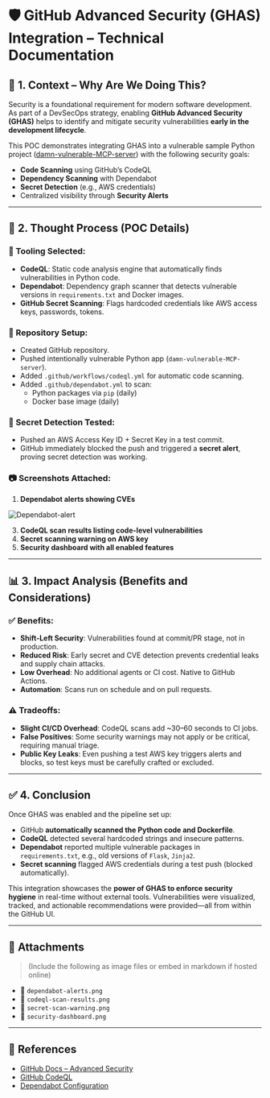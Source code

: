 # 🛡️ GitHub Advanced Security (GHAS) Integration – Technical Documentation

## 📌 1. Context – Why Are We Doing This?

Security is a foundational requirement for modern software development. As part of a DevSecOps strategy, enabling **GitHub Advanced Security (GHAS)** helps to identify and mitigate security vulnerabilities **early in the development lifecycle**.

This POC demonstrates integrating GHAS into a vulnerable sample Python project ([damn-vulnerable-MCP-server](https://github.com/vulnerable-apps/damn-vulnerable-MCP-server)) with the following security goals:
- **Code Scanning** using GitHub’s CodeQL
- **Dependency Scanning** with Dependabot
- **Secret Detection** (e.g., AWS credentials)
- Centralized visibility through **Security Alerts**

---

## 🔬 2. Thought Process (POC Details)

### 🔧 Tooling Selected:
- **CodeQL**: Static code analysis engine that automatically finds vulnerabilities in Python code.
- **Dependabot**: Dependency graph scanner that detects vulnerable versions in `requirements.txt` and Docker images.
- **GitHub Secret Scanning**: Flags hardcoded credentials like AWS access keys, passwords, tokens.

### 🧪 Repository Setup:
- Created GitHub repository.
- Pushed intentionally vulnerable Python app (`damn-vulnerable-MCP-server`).
- Added `.github/workflows/codeql.yml` for automatic code scanning.
- Added `.github/dependabot.yml` to scan:
  - Python packages via `pip` (daily)
  - Docker base image (daily)

### 🪪 Secret Detection Tested:
- Pushed an AWS Access Key ID + Secret Key in a test commit.
- GitHub immediately blocked the push and triggered a **secret alert**, proving secret detection was working.

### 📷 Screenshots Attached:
1. **Dependabot alerts showing CVEs**

![Dependabot-alert](https://github.com/user-attachments/assets/4f915f60-b14c-4af4-8588-5b613d6142d3)

3. **CodeQL scan results listing code-level vulnerabilities**
4. **Secret scanning warning on AWS key**
5. **Security dashboard with all enabled features**

---

## 📊 3. Impact Analysis (Benefits and Considerations)

### ✅ Benefits:
- **Shift-Left Security**: Vulnerabilities found at commit/PR stage, not in production.
- **Reduced Risk**: Early secret and CVE detection prevents credential leaks and supply chain attacks.
- **Low Overhead**: No additional agents or CI cost. Native to GitHub Actions.
- **Automation**: Scans run on schedule and on pull requests.

### ⚠️ Tradeoffs:
- **Slight CI/CD Overhead**: CodeQL scans add ~30–60 seconds to CI jobs.
- **False Positives**: Some security warnings may not apply or be critical, requiring manual triage.
- **Public Key Leaks**: Even pushing a test AWS key triggers alerts and blocks, so test keys must be carefully crafted or excluded.

---

## ✅ 4. Conclusion

Once GHAS was enabled and the pipeline set up:
- GitHub **automatically scanned the Python code and Dockerfile**.
- **CodeQL** detected several hardcoded strings and insecure patterns.
- **Dependabot** reported multiple vulnerable packages in `requirements.txt`, e.g., old versions of `Flask`, `Jinja2`.
- **Secret scanning** flagged AWS credentials during a test push (blocked automatically).

This integration showcases the **power of GHAS to enforce security hygiene** in real-time without external tools. Vulnerabilities were visualized, tracked, and actionable recommendations were provided—all from within the GitHub UI.

---

## 📎 Attachments

> (Include the following as image files or embed in markdown if hosted online)

- 📸 `dependabot-alerts.png`
- 📸 `codeql-scan-results.png`
- 📸 `secret-scan-warning.png`
- 📸 `security-dashboard.png`

---

## 🧩 References

- [GitHub Docs – Advanced Security](https://docs.github.com/en/code-security)
- [GitHub CodeQL](https://codeql.github.com/)
- [Dependabot Configuration](https://docs.github.com/en/code-security/supply-chain-security/keeping-your-dependencies-updated-automatically/configuration-options-for-dependency-updates)

